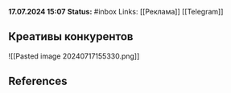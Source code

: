 **17.07.2024 15:07**
**Status:** #inbox 
Links: [[Реклама]] [[Telegram]]

## Креативы конкурентов
![[Pasted image 20240717155330.png]]
## References
 